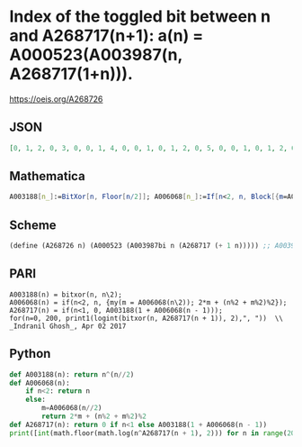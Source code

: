 # Index of the toggled bit between n and A268717\(n\+1\): a\(n\) \= A000523\(A003987\(n, A268717\(1\+n\)\)\)\.
https://oeis.org/A268726
## JSON
```JSON
[0, 1, 2, 0, 3, 0, 0, 1, 4, 0, 0, 1, 0, 1, 2, 0, 5, 0, 0, 1, 0, 1, 2, 0, 0, 1, 2, 0, 3, 0, 0, 1, 6, 0, 0, 1, 0, 1, 2, 0, 0, 1, 2, 0, 3, 0, 0, 1, 0, 1, 2, 0, 3, 0, 0, 1, 4, 0, 0, 1, 0, 1, 2, 0, 7, 0, 0, 1, 0, 1, 2, 0, 0, 1, 2, 0, 3, 0, 0, 1, 0, 1, 2, 0, 3, 0, 0, 1, 4, 0, 0, 1, 0, 1, 2, 0, 0, 1, 2, 0, 3, 0, 0, 1, 4, 0, 0, 1, 0, 1, 2, 0, 5, 0, 0, 1, 0, 1, 2, 0, 0]
```
## Mathematica
```Mathematica
A003188[n_]:=BitXor[n, Floor[n/2]]; A006068[n_]:=If[n<2, n, Block[{m=A006068[Floor[n/2]]}, 2m + Mod[Mod[n,2] + Mod[m, 2], 2]]]; A268717[n_]:=If[n<1, 0, A003188[1 + A006068[n - 1]]]; a[n_]:= Floor[Log[2, BitXor[n, A268717[n + 1]]]]; Table[a[n], {n, 0, 200}] (* _Indranil Ghosh_, Apr 02 2017 *)
```
## Scheme
```Scheme
(define (A268726 n) (A000523 (A003987bi n (A268717 (+ 1 n))))) ;; A003987bi implements the bitwise-XOR, defined in A003987.
```
## PARI
```PARI
A003188(n) = bitxor(n, n\2);
A006068(n) = if(n<2, n, {my(m = A006068(n\2)); 2*m + (n%2 + m%2)%2});
A268717(n) = if(n<1, 0, A003188(1 + A006068(n - 1)));
for(n=0, 200, print1(logint(bitxor(n, A268717(n + 1)), 2),", "))  \\ _Indranil Ghosh_, Apr 02 2017
```
## Python
```Python
def A003188(n): return n^(n//2)
def A006068(n):
    if n<2: return n
    else:
        m=A006068(n//2)
        return 2*m + (n%2 + m%2)%2
def A268717(n): return 0 if n<1 else A003188(1 + A006068(n - 1))
print([int(math.floor(math.log(n^A268717(n + 1), 2))) for n in range(201)]) # _Indranil Ghosh_, Apr 02 2017
```
